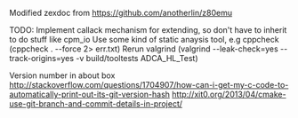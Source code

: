 Modified zexdoc from https://github.com/anotherlin/z80emu

TODO:
Implement callack mechanism for extending, so don't have to inherit to do stuff like cpm_io
Use some kind of static anaysis tool, e.g cppcheck (cppcheck . --force 2> err.txt)
Rerun valgrind (valgrind --leak-check=yes --track-origins=yes -v build/tooltests ADCA_HL_Test)

Version number in about box
http://stackoverflow.com/questions/1704907/how-can-i-get-my-c-code-to-automatically-print-out-its-git-version-hash
http://xit0.org/2013/04/cmake-use-git-branch-and-commit-details-in-project/
